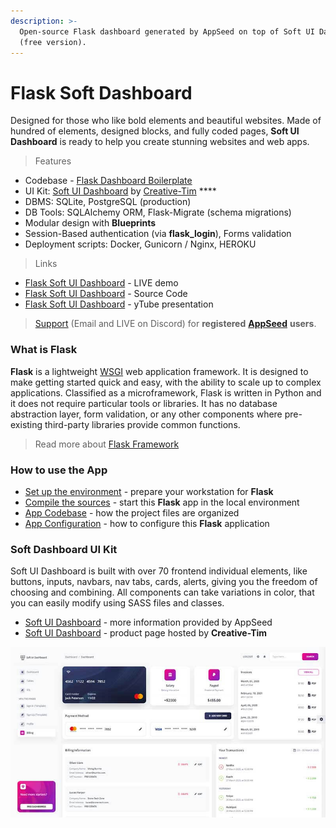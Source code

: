 ```yaml
---
description: >-
  Open-source Flask dashboard generated by AppSeed on top of Soft UI Dashboard
  (free version).
---
```


# Flask Soft Dashboard

Designed for those who like bold elements and beautiful websites. Made of hundred of elements, designed blocks, and fully coded pages, **Soft UI Dashboard** is ready to help you create stunning websites and web apps. 

> Features

* Codebase - [Flask Dashboard Boilerplate](../../boilerplate-code/flask-dashboard.md)
* UI Kit: [Soft UI Dashboard](../../content/bootstrap-template/soft-ui-dashboard.md) by [Creative-Tim](../../content/partners/creative-tim.md) ****
* DBMS: SQLite, PostgreSQL \(production\)
* DB Tools: SQLAlchemy ORM, Flask-Migrate \(schema migrations\)
* Modular design with **Blueprints**
* Session-Based authentication \(via **flask\_login**\), Forms validation
* Deployment scripts: Docker, Gunicorn / Nginx, HEROKU 

> Links

* [Flask Soft UI Dashboard](https://flask-soft-ui-dashboard.appseed-srv1.com/) - LIVE demo
* [Flask Soft UI Dashboard](https://github.com/app-generator/flask-soft-ui-dashboard) - Source Code
* [Flask Soft UI Dashboard](https://www.youtube.com/watch?v=omtEiaajf0k) - yTube presentation

> [Support](https://appseed.us/support) \(Email and LIVE on Discord\) for **registered** [**AppSeed**](https://appseed.us/) **users**.

### 

### What is Flask

**Flask** is a lightweight [WSGI](../../content/what-is/wsgi.md) web application framework. It is designed to make getting started quick and easy, with the ability to scale up to complex applications. Classified as a microframework, Flask is written in Python and it does not require particular tools or libraries. It has no database abstraction layer, form validation, or any other components where pre-existing third-party libraries provide common functions.

> Read more about [Flask Framework](../../content/what-is/flask.md)



### How to use the App

* [Set up the environment](../../boilerplate-code/flask-dashboard.md#environment) - prepare your workstation for **Flask**
* [Compile the sources](../../boilerplate-code/flask-dashboard.md#build-the-app-1) - start this **Flask** app in the local environment
* [App Codebase](../../boilerplate-code/flask-dashboard.md#app-codebase) - how the project files are organized
* [App Configuration](../../boilerplate-code/flask-dashboard.md#app-configuration) - how to configure this **Flask** application



### Soft Dashboard UI Kit

Soft UI Dashboard is built with over 70 frontend individual elements, like buttons, inputs, navbars, nav tabs, cards, alerts, giving you the freedom of choosing and combining. All components can take variations in color, that you can easily modify using SASS files and classes.

* [Soft UI Dashboard](../../content/bootstrap-template/soft-ui-dashboard.md) - more information provided by AppSeed
* [Soft UI Dashboard](https://bit.ly/2Q1uIfK) - product page hosted by **Creative-Tim**

![Soft UI Dashboard - Billing Page.](../../.gitbook/assets/soft-ui-dashboard-page-billing.jpg)

